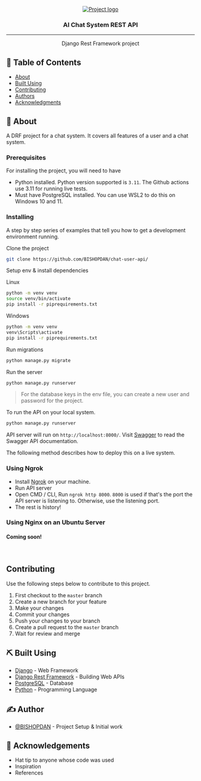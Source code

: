 <p align="center">
  <a href="" rel="noopener">
 <img src="https://www.python.org/static/img/python-logo@2x.png" alt="Project logo"></a>
</p>

<h3 align="center">AI Chat System REST API</h3>

---

<p align="center"> Django Rest Framework project
    <br> 
</p>

## 📝 Table of Contents

- [About](#about)
- [Built Using](#built_using)
- [Contributing](../CONTRIBUTING.md)
- [Authors](#authors)
- [Acknowledgments](#acknowledgement)

## 🧐 About <a name = "about"></a>

A DRF project for a chat system. It covers all features of a user and a chat system.

### Prerequisites

For installing the project, you will need to have
- Python installed. Python version supported is `3.11`. The Github actions use 3.11 for running live tests.
- Must have PostgreSQL installed. You can use WSL2 to do this on Windows 10 and 11.

### Installing

A step by step series of examples that tell you how to get a development environment running.

Clone the project

```bash
git clone https://github.com/BISHOPDAN/chat-user-api/
```

Setup env & install dependencies

Linux

```bash
python -m venv venv
source venv/bin/activate
pip install -r piprequirements.txt
```

Windows

```bash
python -m venv venv
venv\Scripts\activate
pip install -r piprequirements.txt
```

Run migrations

```bash
python manage.py migrate
```

Run the server

```bash
python manage.py runserver
```

> For the database keys in the env file, you can create a new user and password for the project.

To run the API on your local system.

```bash
python manage.py runserver
```

API server will run on `http://localhost:8000/`. Visit [Swagger](http://localhost:8000/swagger/) to read the Swagger API documentation.

The following method describes how to deploy this on a live system.

### Using Ngrok
- Install [Ngrok](https://ngrok.com/docs/getting-started) on your machine.
- Run API server
- Open CMD / CLI, Run `ngrok http 8000`. `8000` is used if that's the port the API server is listening to. Otherwise, use the listening port.
- The rest is history!


### Using Nginx on an Ubuntu Server
#### Coming soon!
<!-- A deploy script.sh should be created to automate the deployment on a new server -->
<br>


## Contributing

Use the following steps below to contribute to this project.

1. First checkout to the `master` branch
2. Create a new branch for your feature
3. Make your changes
4. Commit your changes
5. Push your changes to your branch
6. Create a pull request to the `master` branch
7. Wait for review and merge


## ⛏️ Built Using <a name = "built_using"></a>

- [Django](https://www.djangoproject.com/) - Web Framework
- [Django Rest Framework](https://www.django-rest-framework.org/) - Building Web APIs
- [PostgreSQL](https://www.postgresql.org/) - Database
- [Python](https://www.python.org/) - Programming Language

## ✍️ Author <a name = "author"></a>

- [@BISHOPDAN](https://github.com/BISHOPDAN/) - Project Setup & Initial work

## 🎉 Acknowledgements <a name = "acknowledgement"></a>

- Hat tip to anyone whose code was used
- Inspiration
- References
